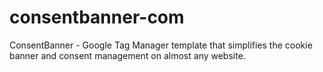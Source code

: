 # consentbanner-com
ConsentBanner - Google Tag Manager template that simplifies the cookie banner and consent management on almost any website.
